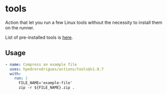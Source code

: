 # tools

Action that let you run a few Linux tools without the necessity to install them on the runner.

List of pre-installed tools is [here](https://github.com/hpedrorodrigues/images/blob/main/tools/tools.apko.yaml).

## Usage

```yaml
- name: Compress an example file
  uses: hpedrorodrigues/actions/tools@v1.0.7
  with:
    run: |
      FILE_NAME='example-file'
      zip -r ${FILE_NAME}.zip .
```
